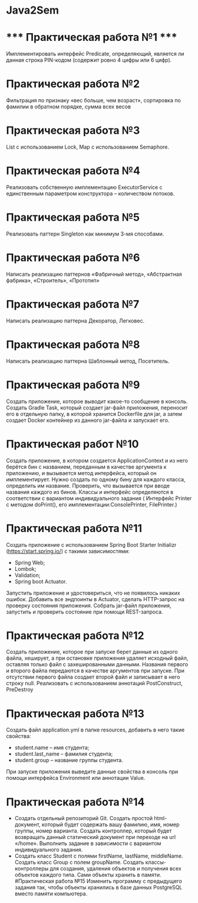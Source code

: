 # Java2Sem
# *** Практическая работа №1 ***
 Имплементировать интерфейс Predicate, определяющий, является ли данная строка PIN-кодом (содержит ровно 4 цифры или 6 цифр).
# Практическая работа №2
 Фильтрация по признаку «вес больше, чем возраст», сортировка по фамилии в обратном порядке, сумма всех весов
# Практическая работа №3
 List с использованием Lock, Map с использованием Semaphore.
# Практическая работа №4
 Реализовать собственную имплементацию ExecutorService с единственным параметром конструктора – количеством потоков.
# Практическая работа №5
 Реализовать паттерн Singleton как минимум 3-мя способами.
# Практическая работа №6
 Написать реализацию паттернов «Фабричный метод», «Абстрактная фабрика», «Строитель», «Прототип»
# Практическая работа №7
 Написать реализацию паттерна Декоратор, Легковес.
# Практическая работа №8
 Написать реализацию паттерна Шаблонный метод, Посетитель.
# Практическая работа №9
 Создать приложение, которое выводит какое-то сообщение в консоль. Создать Gradle Task, который создает jar-файл приложения, переносит его в
 отдельную папку, в которой хранится Dockerfile для jar, а затем создает Docker контейнер из данного jar-файла и запускает его.
# Практическая работ №10
 Создать приложение, в котором создается ApplicationContext и из него берётся бин с названием, переданным в качестве аргумента к приложению, и
 вызывается метод интерфейса, который он имплементирует. Нужно создать по одному бину для каждого класса, определить им название. Проверить, что
 вызывается при вводе названия каждого из бинов. Классы и интерфейс определяются в соответствии с вариантом индивидуального задания ( Интерфейс Printer с методом doPrint(), его     имплементации:ConsolePrinter, FilePrinter.)
# Практическая работа №11
Создать приложение с использованием Spring Boot Starter Initializr
(https://start.spring.io/) с такими зависимостями:
* Spring Web;
* Lombok;
* Validation;
* Spring boot Actuator.<br>

Запустить приложение и удостовериться, что не появилось никаких ошибок. Добавить все эндпоинты в Actuator, сделать HTTP-запрос на проверку состояния приложения. Собрать jar-файл приложения, запустить и проверить состояние при помощи REST-запроса.
# Практическая работа №12
 Создать приложение, которое при запуске берет данные из одного файла, хеширует, а при остановке приложения удаляет исходный файл, оставляя только файл с захешированными данными. Названия первого и второго файла передаются в качестве аргументов при запуске. При отсутствии первого файла создает второй файл и записывает в него строку null.
Реализовать с использованием аннотаций PostConstruct, PreDestroy
# Практическая работа №13
Создать файл application.yml в папке resources, добавить в него такие свойства:
* student.name – имя студента;
* student.last_name – фамилия студента;
* student.group – название группы студента.<br>

При запуске приложения выведите данные свойства в консоль при
помощи интерфейса Environment или аннотации Value.
# Практическая работа №14
* Создать отдельный репозиторий Git. Создать простой html-документ, который будет содержать вашу фамилию, имя, номер группы, номер варианта. Создать контроллер, который будет возвращать данный статический документ при переходе на url «/home». Выполнить задание в зависимости с вариантом индивидуального задания.
* Создать класс Student с полями firstName, lastName, middleName. Создать класс Group с полем groupName. Создать классы-контроллеры для создания, удаления объектов и получения всех объектов каждого типа. Сами объекты хранить в памяти.
#Практическая работа №15
Изменить программу с предыдущего задания так, чтобы объекты хранились в базе данных PostgreSQL вместо памяти компьютера.


